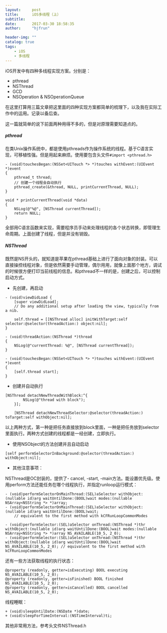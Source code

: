 ```yaml
---
layout:     post
title:      iOS多线程（上）
subtitle:   
date:       2017-03-30 18:58:35
author:     "hjfrun"

header-img: ""
catalog: true
tags:
    - iOS
    - 多线程
---
```




iOS开发中有四种多线程实现方案。分别是：

* pthread
* NSThread
* GCD
* NSOperation & NSOperationQueue

在这里打算用三篇文章把这里面的四种实现方案都简单的梳理下，以及我在实际工作中的运用。记录以备后查。

这一篇就简单的说下前面两种用得不多的，但是对原理需要知道点的。



##### pthread

在类Unix操作系统中，都是使用pthreads作为操作系统的线程。基于C语言实现，可移植性强。但是用起来麻烦。使用要包含头文件`#import <pthread.h>`

```objc
- (void)touchesBegan:(NSSet<UITouch *> *)touches withEvent:(UIEvent *)event
{
    pthread_t thread;
  	// 创建一个线程会自动执行
    pthread_create(&thread, NULL, printCurrentThread, NULL);
}

void * printCurrentThread(void *data)
{
    NSLog(@"%@", [NSThread currentThread]);
    return NULL;
}
```

全部用C语言函数来实现，需要程序员手动来处理线程的各个状态转换，即管理生命周期。上面创建了线程，但是并没有销毁。



##### NSThread

既然是NS开头的，就知道是苹果在pthread基础上进行了面向对象的封装。可以直接操控线程对象，但是依然需要手动管理，偶尔用用，就像上面那个地方，调试的时候很方便打印当前线程的信息。和pthread不一样的是，创建之后，可以控制启动方式。

* 先创建，再启动

```objc
- (void)viewDidLoad {
    [super viewDidLoad];
    // Do any additional setup after loading the view, typically from a nib.
    
    self.thread = [[NSThread alloc] initWithTarget:self selector:@selector(threadAction:) object:nil];
}

- (void)threadAction:(NSThread *)thread
{
    NSLog(@"currentThread: %@", [NSThread currentThread]);
}

- (void)touchesBegan:(NSSet<UITouch *> *)touches withEvent:(UIEvent *)event
{
    [self.thread start];
}
```



* 创建并自动执行

```objc
[NSThread detachNewThreadWithBlock:^{
        NSLog(@"thread with block");
    }];
    
    [NSThread detachNewThreadSelector:@selector(threadAction:) toTarget:self withObject:nil];
```

以上两种方式，第一种是把任务直接放到block里面，一种是把任务放到selector里面执行。两种方式创建的线程都是一经创建，立即执行。



* 使用NSObject的方法创建并且自动启动

```objc
[self performSelectorInBackground:@selector(threadAction:) withObject:nil];
```



* 其他注意事项：

NSThread是OC封装的，提供了- cancel, -start, -main方法。能设置优先级。使用perform方法还能任务在哪个线程执行，并指定runloop运行模式：

```objc
- (void)performSelectorOnMainThread:(SEL)aSelector withObject:(nullable id)arg waitUntilDone:(BOOL)wait modes:(nullable NSArray<NSString *> *)array;
- (void)performSelectorOnMainThread:(SEL)aSelector withObject:(nullable id)arg waitUntilDone:(BOOL)wait;
	// equivalent to the first method with kCFRunLoopCommonModes

- (void)performSelector:(SEL)aSelector onThread:(NSThread *)thr withObject:(nullable id)arg waitUntilDone:(BOOL)wait modes:(nullable NSArray<NSString *> *)array NS_AVAILABLE(10_5, 2_0);
- (void)performSelector:(SEL)aSelector onThread:(NSThread *)thr withObject:(nullable id)arg waitUntilDone:(BOOL)wait NS_AVAILABLE(10_5, 2_0); // equivalent to the first method with kCFRunLoopCommonModes
```

还有一些方法获取线程的执行状态：

```objc
@property (readonly, getter=isExecuting) BOOL executing NS_AVAILABLE(10_5, 2_0);
@property (readonly, getter=isFinished) BOOL finished NS_AVAILABLE(10_5, 2_0);
@property (readonly, getter=isCancelled) BOOL cancelled NS_AVAILABLE(10_5, 2_0);
```

线程睡眠：

```objc
+ (void)sleepUntilDate:(NSDate *)date;
+ (void)sleepForTimeInterval:(NSTimeInterval)ti;
```

其他非常用方法，参考头文件NSThread.h